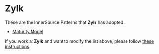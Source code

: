 # Zylk

These are the InnerSource Patterns that **Zylk** has adopted:

* [Maturity Model](../patterns/2-structured/maturity-model.md)

If you work at **Zylk** and want to modify the list above, please follow [these instructions](./README.md).
